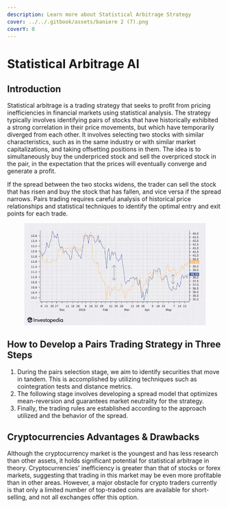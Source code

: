 ```yaml
---
description: Learn more about Statistical Arbitrage Strategy
cover: ../../.gitbook/assets/baniere 2 (7).png
coverY: 0
---
```


# Statistical Arbitrage AI

## Introduction

Statistical arbitrage is a trading strategy that seeks to profit from pricing inefficiencies in financial markets using statistical analysis. The strategy typically involves identifying pairs of stocks that have historically exhibited a strong correlation in their price movements, but which have temporarily diverged from each other. It involves selecting two stocks with similar characteristics, such as in the same industry or with similar market capitalizations, and taking offsetting positions in them. The idea is to simultaneously buy the underpriced stock and sell the overpriced stock in the pair, in the expectation that the prices will eventually converge and generate a profit.

If the spread between the two stocks widens, the trader can sell the stock that has risen and buy the stock that has fallen, and vice versa if the spread narrows. Pairs trading requires careful analysis of historical price relationships and statistical techniques to identify the optimal entry and exit points for each trade.

<figure><img src="../../.gitbook/assets/image (4).png" alt=""><figcaption></figcaption></figure>

## How to Develop a Pairs Trading Strategy in Three Steps

1. During the pairs selection stage, we aim to identify securities that move in tandem. This is accomplished by utilizing techniques such as cointegration tests and distance metrics.
2. The following stage involves developing a spread model that optimizes mean-reversion and guarantees market neutrality for the strategy.
3. Finally, the trading rules are established according to the approach utilized and the behavior of the spread.

## Cryptocurrencies Advantages & Drawbacks

Although the cryptocurrency market is the youngest and has less research than other assets, it holds significant potential for statistical arbitrage in theory. Cryptocurrencies' inefficiency is greater than that of stocks or forex markets, suggesting that trading in this market may be even more profitable than in other areas. However, a major obstacle for crypto traders currently is that only a limited number of top-traded coins are available for short-selling, and not all exchanges offer this option.
